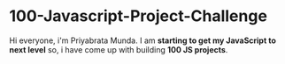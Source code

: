# 100-Javascript-Project-Challenge
Hi everyone, i'm Priyabrata Munda. I am **starting to get my JavaScript to next level** so, i have come up with building **100 JS projects**.
